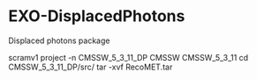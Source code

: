 EXO-DisplacedPhotons
====================

Displaced photons package

scramv1 project -n CMSSW_5_3_11_DP CMSSW CMSSW_5_3_11
cd CMSSW_5_3_11_DP/src/ 
tar -xvf RecoMET.tar 
